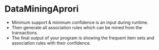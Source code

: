 # DataMiningAprori

*	Minimum support & minimum confidence is an input during runtime.
*	Then generate all association rules which can be mined from the transactions.
*	The final output of your program is showing the frequent item sets and association rules with their confidence.
